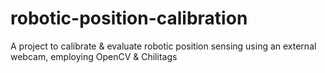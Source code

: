 # robotic-position-calibration
A project to calibrate &amp; evaluate robotic position sensing using an external webcam, employing OpenCV &amp; Chilitags 
